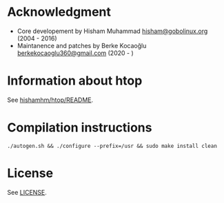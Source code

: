 # Acknowledgment
- Core developement       by Hisham Muhammad <hisham@gobolinux.org> (2004 - 2016)
- Maintanence and patches by Berke Kocaoğlu <berkekocaoglu360@gmail.com> (2020 - )

# Information about htop
See [hishamhm/htop/README](https://github.com/hishamhm/htop/blob/master/README).

# Compilation instructions
```
./autogen.sh && ./configure --prefix=/usr && sudo make install clean
```

# License
See [LICENSE](LICENSE).

